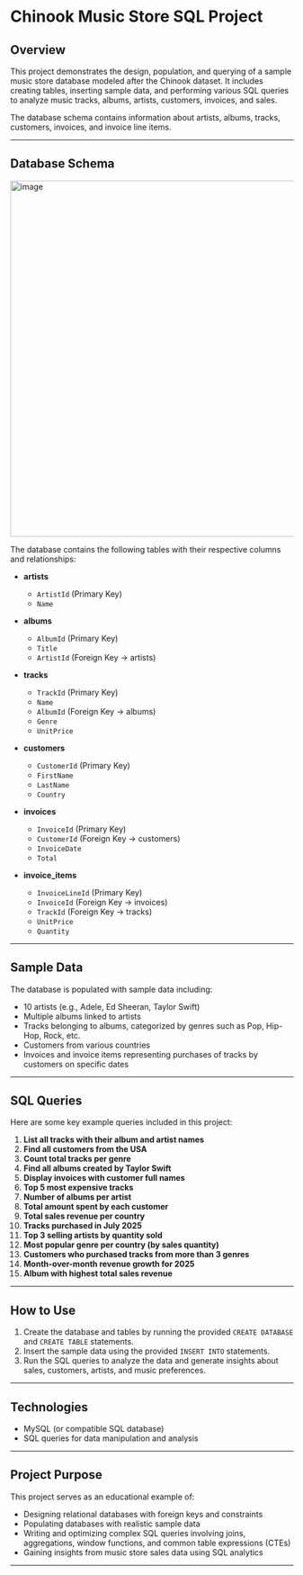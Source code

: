 # Chinook Music Store SQL Project


## Overview

This project demonstrates the design, population, and querying of a sample music store database modeled after the Chinook dataset. It includes creating tables, inserting sample data, and performing various SQL queries to analyze music tracks, albums, artists, customers, invoices, and sales.

The database schema contains information about artists, albums, tracks, customers, invoices, and invoice line items.

---

## Database Schema

<img width="1178" height="633" alt="image" src="https://github.com/user-attachments/assets/33195f8d-6250-4932-816d-d01866296684" />

The database contains the following tables with their respective columns and relationships:

- **artists**
  - `ArtistId` (Primary Key)
  - `Name`

- **albums**
  - `AlbumId` (Primary Key)
  - `Title`
  - `ArtistId` (Foreign Key → artists)

- **tracks**
  - `TrackId` (Primary Key)
  - `Name`
  - `AlbumId` (Foreign Key → albums)
  - `Genre`
  - `UnitPrice`

- **customers**
  - `CustomerId` (Primary Key)
  - `FirstName`
  - `LastName`
  - `Country`

- **invoices**
  - `InvoiceId` (Primary Key)
  - `CustomerId` (Foreign Key → customers)
  - `InvoiceDate`
  - `Total`

- **invoice_items**
  - `InvoiceLineId` (Primary Key)
  - `InvoiceId` (Foreign Key → invoices)
  - `TrackId` (Foreign Key → tracks)
  - `UnitPrice`
  - `Quantity`

---

## Sample Data

The database is populated with sample data including:

- 10 artists (e.g., Adele, Ed Sheeran, Taylor Swift)
- Multiple albums linked to artists
- Tracks belonging to albums, categorized by genres such as Pop, Hip-Hop, Rock, etc.
- Customers from various countries
- Invoices and invoice items representing purchases of tracks by customers on specific dates

---

## SQL Queries

Here are some key example queries included in this project:

1. **List all tracks with their album and artist names**
2. **Find all customers from the USA**
3. **Count total tracks per genre**
4. **Find all albums created by Taylor Swift**
5. **Display invoices with customer full names**
6. **Top 5 most expensive tracks**
7. **Number of albums per artist**
8. **Total amount spent by each customer**
9. **Total sales revenue per country**
10. **Tracks purchased in July 2025**
11. **Top 3 selling artists by quantity sold**
12. **Most popular genre per country (by sales quantity)**
13. **Customers who purchased tracks from more than 3 genres**
14. **Month-over-month revenue growth for 2025**
15. **Album with highest total sales revenue**

---

## How to Use

1. Create the database and tables by running the provided `CREATE DATABASE` and `CREATE TABLE` statements.
2. Insert the sample data using the provided `INSERT INTO` statements.
3. Run the SQL queries to analyze the data and generate insights about sales, customers, artists, and music preferences.

---

## Technologies

- MySQL (or compatible SQL database)
- SQL queries for data manipulation and analysis

---

## Project Purpose

This project serves as an educational example of:

- Designing relational databases with foreign keys and constraints
- Populating databases with realistic sample data
- Writing and optimizing complex SQL queries involving joins, aggregations, window functions, and common table expressions (CTEs)
- Gaining insights from music store sales data using SQL analytics

---
